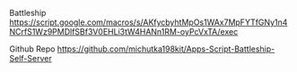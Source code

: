 
Battleship
https://script.google.com/macros/s/AKfycbyhtMpOs1WAx7MpFYTfGNy1n4NCrfS1Wz9PMDlfSBf3V0EHLi3tW4HANn1RM-oyPcVxTA/exec

Github Repo
https://github.com/michutka198kit/Apps-Script-Battleship-Self-Server